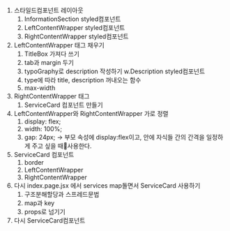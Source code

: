 1. 스타일드컴포넌트 레이아웃
	1. InformationSection styled컴포넌트
	2. LeftContentWrapper styled컴포넌트
	3. RightContentWrapper styled컴포넌트
2. LeftContentWrapper 태그 채우기
	1. TitleBox 가져다 쓰기
	2. tab과 margin 두기
	3. typoGraphy로 description 작성하기 w.Description styled컴포넌트
	4. type에 따라 title, description 꺼내오는 함수
	5. max-width
3. RightContentWrapper 태그
	1. ServiceCard 컴포넌트 만들기
4. LeftContentWrapper와 RightContentWrapper 가로 정렬
	1. display: flex;
	2. width: 100%;
	3. gap: 24px; → 부모 속성에 display:flex이고, 안에 자식들 간의 간격을 일정하게 주고 싶을 때사용한다.
5. ServiceCard 컴포넌트
	1. border
	2. LeftContentWrapper
	3. RightContentWrapper
6. 다시 index.page.jsx 에서 services map돌면서 ServiceCard 사용하기
	1. 구조분해할당과 스프레드문법
	2. map과 key
	3. props로 넘기기
7. 다시 ServiceCard컴포넌트

